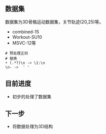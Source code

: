 ## 数据集
数据集为3D骨骼运动数据集，关节轨迹(20,25)等。
* combined-15
* Workout-SU10
* MSVC-12等
```shell script
# 预处理正则
# 替换
• (.*?)\n -> \1:\n
\n- ->  ' '
```

## 目前进度
* 初步的处理了数据集

## 下一步
* 将数据处理为3D结构